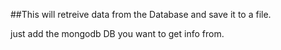 ##This will retreive data from the Database and save it to a file.

just add the mongodb DB you want to get info from.
